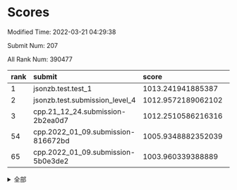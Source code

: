 # Scores

Modified Time: 2022-03-21 04:29:38

Submit Num: 207

All Rank Num: 390477

| rank |               submit               |       score        |       sigma        | pk_num |
| :--- | :--------------------------------- | :----------------- | :----------------- | :----- |
| 1    | jsonzb.test.test_1                 | 1013.241941885387  | 0.7986112633446785 | 7546   |
| 2    | jsonzb.test.submission_level_4     | 1012.9572189062102 | 0.7886346436121028 | 7544   |
| 3    | cpp.21_12_24.submission-2b2ea0d7   | 1012.2510586216316 | 0.749292997963224  | 7548   |
| 54   | cpp.2022_01_09.submission-816672bd | 1005.9348882352039 | 0.7255250353199704 | 7546   |
| 65   | cpp.2022_01_09.submission-5b0e3de2 | 1003.960339388889  | 0.7193661214272803 | 7544   |


<details>
<summary>全部</summary>

| rank |                 submit                 |       score        |       sigma        | pk_num |
| :--- | :------------------------------------- | :----------------- | :----------------- | :----- |
| 1    | jsonzb.test.test_1                     | 1013.241941885387  | 0.7986112633446785 | 7546   |
| 2    | jsonzb.test.submission_level_4         | 1012.9572189062102 | 0.7886346436121028 | 7544   |
| 3    | cpp.21_12_24.submission-2b2ea0d7       | 1012.2510586216316 | 0.749292997963224  | 7548   |
| 4    | gobigger.level_3.submission_level_3_0  | 1011.9229402617326 | 0.7617444923277643 | 7544   |
| 5    | gobigger.level_3.submission_level_3_15 | 1011.4643086961377 | 0.7915969848659148 | 7548   |
| 6    | gobigger.level_3.submission_level_3_2  | 1011.3186118166184 | 0.7533428450874385 | 7548   |
| 7    | gobigger.level_3.submission_level_3_36 | 1011.3164665373724 | 0.7541799049162667 | 7543   |
| 8    | gobigger.level_3.submission_level_3_7  | 1011.0982396752006 | 0.8076696023368297 | 7544   |
| 9    | gobigger.level_3.submission_level_3_3  | 1010.9918658516922 | 0.7779576834919928 | 7543   |
| 10   | gobigger.level_3.submission_level_3_29 | 1010.9397000880635 | 0.749106912990229  | 7546   |
| 11   | gobigger.level_3.submission_level_3_25 | 1010.9332656105171 | 0.7871363368380461 | 7546   |
| 12   | gobigger.level_3.submission_level_3_46 | 1010.9311413014624 | 0.7520438645875344 | 7548   |
| 13   | gobigger.level_3.submission_level_3_43 | 1010.807742615776  | 0.7522543875342448 | 7547   |
| 14   | gobigger.level_3.submission_level_3_26 | 1010.6969453820167 | 0.7648472508008749 | 7546   |
| 15   | gobigger.level_3.submission_level_3_10 | 1010.6481842356067 | 0.7576053265183713 | 7547   |
| 16   | gobigger.level_3.submission_level_3_45 | 1010.4270405026823 | 0.7826551799455606 | 7545   |
| 17   | gobigger.level_3.submission_level_3_6  | 1010.3563665714465 | 0.75128283125403   | 7540   |
| 18   | gobigger.level_3.submission_level_3_21 | 1010.3272347561035 | 0.7664213598493597 | 7549   |
| 19   | gobigger.level_3.submission_level_3_47 | 1010.2425448238341 | 0.7479812599920909 | 7545   |
| 20   | gobigger.level_3.submission_level_3_34 | 1010.1552320392335 | 0.7583636862151619 | 7544   |
| 21   | gobigger.level_3.submission_level_3_1  | 1010.137144646849  | 0.7409066275847617 | 7548   |
| 22   | gobigger.level_3.submission_level_3_40 | 1010.1337792422186 | 0.7442187711115107 | 7547   |
| 23   | gobigger.level_3.submission_level_3_4  | 1010.1045301424596 | 0.7638715202436951 | 7546   |
| 24   | gobigger.level_3.submission_level_3_49 | 1009.99632539809   | 0.7528641319794687 | 7547   |
| 25   | gobigger.level_3.submission_level_3_12 | 1009.9941454366937 | 0.7394939127111475 | 7548   |
| 26   | gobigger.level_3.submission_level_3_35 | 1009.9613008313129 | 0.7717172007684289 | 7544   |
| 27   | gobigger.level_3.submission_level_3_23 | 1009.9234777961128 | 0.748598164484096  | 7549   |
| 28   | gobigger.level_3.submission_level_3_39 | 1009.9189177154933 | 0.7455829591543593 | 7546   |
| 29   | gobigger.level_3.submission_level_3_28 | 1009.9060056368932 | 0.735371153271171  | 7546   |
| 30   | gobigger.level_3.submission_level_3_19 | 1009.8984812781769 | 0.7317797812969193 | 7548   |
| 31   | gobigger.level_3.submission_level_3_33 | 1009.8713185369762 | 0.7479877490960719 | 7546   |
| 32   | gobigger.level_3.submission_level_3_20 | 1009.8308320511377 | 0.7423711064831184 | 7549   |
| 33   | gobigger.level_3.submission_level_3_24 | 1009.8299143966142 | 0.7591996346590314 | 7546   |
| 34   | gobigger.level_3.submission_level_3_5  | 1009.8160529478222 | 0.7639570979142221 | 7548   |
| 35   | gobigger.level_3.submission_level_3_22 | 1009.8018878074304 | 0.7519105209097376 | 7549   |
| 36   | gobigger.level_3.submission_level_3_44 | 1009.772623802198  | 0.7607964006677127 | 7542   |
| 37   | gobigger.level_3.submission_level_3_11 | 1009.7399694504555 | 0.7730389325242493 | 7545   |
| 38   | gobigger.level_3.submission_level_3_9  | 1009.6213118732098 | 0.7580608903863619 | 7546   |
| 39   | gobigger.level_3.submission_level_3_31 | 1009.6001952040249 | 0.7635726054627407 | 7541   |
| 40   | gobigger.level_3.submission_level_3_14 | 1009.5898829080876 | 0.742912635386123  | 7544   |
| 41   | gobigger.level_3.submission_level_3_37 | 1009.5435933918709 | 0.7724587938291869 | 7548   |
| 42   | gobigger.level_3.submission_level_3_41 | 1009.5248597510748 | 0.7529943817960808 | 7543   |
| 43   | gobigger.level_3.submission_level_3_16 | 1009.4495272302645 | 0.7584708744396513 | 7540   |
| 44   | gobigger.level_3.submission_level_3_18 | 1009.3920028100854 | 0.7613587789666743 | 7547   |
| 45   | gobigger.level_3.submission_level_3_8  | 1009.3715728772889 | 0.7587907051919357 | 7551   |
| 46   | gobigger.level_3.submission_level_3_48 | 1009.3334055849748 | 0.7429074856383551 | 7541   |
| 47   | gobigger.level_3.submission_level_3_42 | 1009.283714131983  | 0.758425744891287  | 7545   |
| 48   | gobigger.level_3.submission_level_3_38 | 1009.2784300495198 | 0.7621875876962513 | 7547   |
| 49   | gobigger.level_3.submission_level_3_17 | 1009.2076627855072 | 0.7318133334245371 | 7546   |
| 50   | gobigger.level_3.submission_level_3_27 | 1009.1944107377346 | 0.7340640380985763 | 7546   |
| 51   | gobigger.level_3.submission_level_3_13 | 1009.1774398294716 | 0.7455281411782    | 7547   |
| 52   | gobigger.level_3.submission_level_3_32 | 1008.2769880490843 | 0.7401027887856311 | 7546   |
| 53   | gobigger.level_3.submission_level_3_30 | 1008.1707097878874 | 0.7616686061694737 | 7545   |
| 54   | cpp.2022_01_09.submission-816672bd     | 1005.9348882352039 | 0.7255250353199704 | 7546   |
| 55   | gobigger.level_1.submission_level_1_8  | 1004.8858209229772 | 0.7139360699762609 | 7548   |
| 56   | gobigger.level_1.submission_level_1_13 | 1004.7758049960199 | 0.7263200795260415 | 7542   |
| 57   | gobigger.level_1.submission_level_1_46 | 1004.4824606189866 | 0.7202190176225546 | 7543   |
| 58   | gobigger.level_1.submission_level_1_1  | 1004.3844999641703 | 0.718368049324196  | 7552   |
| 59   | gobigger.level_1.submission_level_1_45 | 1004.3250872034254 | 0.7219923528998358 | 7547   |
| 60   | gobigger.level_1.submission_level_1_23 | 1004.3007216013898 | 0.7230682681673563 | 7544   |
| 61   | gobigger.level_1.submission_level_1_27 | 1004.1649983163328 | 0.6964050508839608 | 7549   |
| 62   | gobigger.level_1.submission_level_1_19 | 1004.1608036635737 | 0.7126469473890119 | 7548   |
| 63   | gobigger.level_1.submission_level_1_5  | 1004.1095751019568 | 0.7150294512246308 | 7554   |
| 64   | gobigger.level_1.submission_level_1_37 | 1004.0007313398278 | 0.7327718451756731 | 7547   |
| 65   | cpp.2022_01_09.submission-5b0e3de2     | 1003.960339388889  | 0.7193661214272803 | 7544   |
| 66   | gobigger.level_1.submission_level_1_21 | 1003.9593305491618 | 0.725555294181149  | 7544   |
| 67   | gobigger.level_1.submission_level_1_20 | 1003.8514132228654 | 0.7092899375583127 | 7545   |
| 68   | gobigger.level_1.submission_level_1_40 | 1003.815278799386  | 0.730437330186853  | 7546   |
| 69   | gobigger.level_1.submission_level_1_35 | 1003.7404746877341 | 0.7213318913659366 | 7545   |
| 70   | gobigger.level_1.submission_level_1_3  | 1003.6983924520657 | 0.7184322500721262 | 7541   |
| 71   | gobigger.level_1.submission_level_1_2  | 1003.6725703339634 | 0.7127651705200693 | 7545   |
| 72   | gobigger.level_1.submission_level_1_0  | 1003.6546047934252 | 0.7204801934148514 | 7536   |
| 73   | gobigger.level_1.submission_level_1_41 | 1003.6133870264883 | 0.7318501871650696 | 7545   |
| 74   | gobigger.level_1.submission_level_1_49 | 1003.601911611462  | 0.6966245681897304 | 7545   |
| 75   | gobigger.level_1.submission_level_1_11 | 1003.5222124189521 | 0.716214585314997  | 7548   |
| 76   | gobigger.level_1.submission_level_1_25 | 1003.4775207683313 | 0.722508411394257  | 7550   |
| 77   | gobigger.level_1.submission_level_1_4  | 1003.3783080711434 | 0.7166387208304017 | 7547   |
| 78   | gobigger.level_1.submission_level_1_33 | 1003.2926313048791 | 0.7161775282284678 | 7548   |
| 79   | gobigger.level_1.submission_level_1_18 | 1003.228013056092  | 0.7219405606413107 | 7536   |
| 80   | gobigger.level_1.submission_level_1_15 | 1003.2214643224042 | 0.7147098126916918 | 7546   |
| 81   | gobigger.level_1.submission_level_1_30 | 1003.1977550245599 | 0.7144347347717502 | 7549   |
| 82   | gobigger.level_1.submission_level_1_48 | 1003.1543804788689 | 0.7083506329662839 | 7544   |
| 83   | gobigger.level_1.submission_level_1_26 | 1003.1452137371965 | 0.7134958890100874 | 7548   |
| 84   | gobigger.level_1.submission_level_1_36 | 1003.1329419661647 | 0.7136438778854167 | 7544   |
| 85   | gobigger.level_1.submission_level_1_44 | 1003.1195261058962 | 0.7182469556100788 | 7545   |
| 86   | gobigger.level_1.submission_level_1_32 | 1003.0175112241147 | 0.7101393031947901 | 7541   |
| 87   | gobigger.level_1.submission_level_1_28 | 1003.0158368756772 | 0.7239804837349344 | 7546   |
| 88   | gobigger.level_1.submission_level_1_42 | 1003.0151328906188 | 0.7144650865746178 | 7547   |
| 89   | gobigger.level_1.submission_level_1_22 | 1002.9877904334503 | 0.7126227233804879 | 7549   |
| 90   | gobigger.level_1.submission_level_1_14 | 1002.894157118541  | 0.7203051434793213 | 7552   |
| 91   | gobigger.level_1.submission_level_1_17 | 1002.8604988659881 | 0.7250703414002845 | 7546   |
| 92   | gobigger.level_1.submission_level_1_47 | 1002.852013774956  | 0.7092024755150262 | 7546   |
| 93   | gobigger.level_1.submission_level_1_29 | 1002.8483960797196 | 0.7228713162133149 | 7551   |
| 94   | gobigger.level_1.submission_level_1_31 | 1002.706723041831  | 0.707926313725982  | 7546   |
| 95   | gobigger.level_1.submission_level_1_7  | 1002.629804393187  | 0.7108986621991091 | 7545   |
| 96   | gobigger.level_1.submission_level_1_38 | 1002.6160085839855 | 0.7253639430342274 | 7541   |
| 97   | gobigger.level_1.submission_level_1_10 | 1002.6149099735825 | 0.7125584258374749 | 7548   |
| 98   | gobigger.level_1.submission_level_1_16 | 1002.6142121498608 | 0.7072576157921412 | 7541   |
| 99   | gobigger.level_1.submission_level_1_12 | 1002.6140138356056 | 0.712314553733189  | 7548   |
| 100  | gobigger.level_1.submission_level_1_24 | 1002.5560713082752 | 0.7239448257197565 | 7551   |
| 101  | gobigger.level_1.submission_level_1_9  | 1002.5483653297701 | 0.7135315167132845 | 7548   |
| 102  | gobigger.level_1.submission_level_1_34 | 1002.4261875270728 | 0.7066207235655569 | 7544   |
| 103  | gobigger.level_1.submission_level_1_43 | 1002.3781769583237 | 0.709956906437078  | 7540   |
| 104  | gobigger.level_1.submission_level_1_6  | 1002.1634279688915 | 0.7196716870913888 | 7550   |
| 105  | gobigger.level_1.submission_level_1_39 | 1001.6211797083815 | 0.7041634344760136 | 7547   |
| 106  | gobigger.random.submission_random_1    | 997.7022013636785  | 0.7098955760245259 | 7546   |
| 107  | gobigger.random.submission_random_19   | 997.6116071039488  | 0.7030357854604792 | 7548   |
| 108  | gobigger.random.submission_random_3    | 996.8244245896686  | 0.7067057765077576 | 7543   |
| 109  | gobigger.random.submission_random_34   | 996.8209634570326  | 0.7131236447520561 | 7544   |
| 110  | gobigger.random.submission_random_47   | 996.8206152359021  | 0.7117821360096224 | 7543   |
| 111  | gobigger.random.submission_random_49   | 996.7580014824391  | 0.7054765449816903 | 7543   |
| 112  | gobigger.random.submission_random_22   | 996.6827003073665  | 0.7085795980324143 | 7548   |
| 113  | gobigger.random.submission_random_38   | 996.6366440695807  | 0.6983167203398194 | 7544   |
| 114  | gobigger.random.submission_random_45   | 996.5504453849969  | 0.7156606261506687 | 7538   |
| 115  | gobigger.random.submission_random_30   | 996.5104103301543  | 0.7033522393319046 | 7546   |
| 116  | gobigger.random.submission_random_18   | 996.4887008055666  | 0.7310630544157288 | 7544   |
| 117  | gobigger.random.submission_random_2    | 996.4855742898085  | 0.7140452787500975 | 7546   |
| 118  | gobigger.random.submission_random_14   | 996.4313024816804  | 0.7172457112842263 | 7545   |
| 119  | gobigger.random.submission_random_48   | 996.3941783721261  | 0.7094545561842033 | 7547   |
| 120  | gobigger.random.submission_random_36   | 996.3495987430925  | 0.7110443948104889 | 7542   |
| 121  | gobigger.random.submission_random_7    | 996.2704163709348  | 0.7169417522605592 | 7548   |
| 122  | gobigger.random.submission_random_21   | 996.2555528717377  | 0.7129411510100175 | 7546   |
| 123  | gobigger.random.submission_random_13   | 996.1709374478643  | 0.6959792582954443 | 7540   |
| 124  | gobigger.random.submission_random_16   | 996.1588115229886  | 0.7000202855643992 | 7548   |
| 125  | gobigger.random.submission_random_37   | 996.1566868264869  | 0.7046078418294647 | 7544   |
| 126  | gobigger.random.submission_random_33   | 996.1325885372523  | 0.710653756328123  | 7543   |
| 127  | gobigger.random.submission_random_44   | 995.8509153402321  | 0.6986338714129345 | 7544   |
| 128  | gobigger.random.submission_random_24   | 995.8428863186683  | 0.7121110174574949 | 7550   |
| 129  | gobigger.random.submission_random_17   | 995.8246800171312  | 0.6975754063427023 | 7551   |
| 130  | gobigger.random.submission_random_42   | 995.8080155960466  | 0.7174381372293375 | 7546   |
| 131  | gobigger.random.submission_random_12   | 995.8052578579614  | 0.7154798432542344 | 7543   |
| 132  | gobigger.random.submission_random_15   | 995.7970154642135  | 0.7191069427684581 | 7546   |
| 133  | gobigger.random.submission_random_9    | 995.7919671826675  | 0.7128977350500405 | 7543   |
| 134  | gobigger.random.submission_random_28   | 995.7720816908585  | 0.7163970362062629 | 7545   |
| 135  | gobigger.random.submission_random_25   | 995.7530588039886  | 0.7071561775886399 | 7550   |
| 136  | gobigger.random.submission_random_26   | 995.7509308039267  | 0.7056962323892729 | 7548   |
| 137  | gobigger.random.submission_random_46   | 995.7395790600298  | 0.7065079371399342 | 7550   |
| 138  | gobigger.random.submission_random_41   | 995.7209539637029  | 0.7031450192603969 | 7540   |
| 139  | gobigger.random.submission_random_8    | 995.7153698145582  | 0.7258765856105968 | 7538   |
| 140  | gobigger.random.submission_random_31   | 995.6656673033754  | 0.7088736689699231 | 7547   |
| 141  | gobigger.random.submission_random_43   | 995.6165129791112  | 0.7103379604464677 | 7546   |
| 142  | gobigger.random.submission_random_6    | 995.5540382099307  | 0.7070842216844219 | 7545   |
| 143  | gobigger.random.submission_random_20   | 995.5531707300152  | 0.7054473552762706 | 7542   |
| 144  | gobigger.random.submission_random_39   | 995.4814798715266  | 0.7111347565946197 | 7543   |
| 145  | gobigger.random.submission_random_23   | 995.4734215549609  | 0.7304998670628687 | 7546   |
| 146  | gobigger.random.submission_random_27   | 995.4094948303114  | 0.6996612304237226 | 7548   |
| 147  | gobigger.random.submission_random_10   | 995.3291496688371  | 0.7035154568253508 | 7549   |
| 148  | gobigger.random.submission_random_5    | 995.2990548895835  | 0.7160581210698871 | 7538   |
| 149  | gobigger.random.submission_random_0    | 995.2914490462292  | 0.7234578741887245 | 7546   |
| 150  | gobigger.random.submission_random_4    | 995.2302098251853  | 0.7208278455284107 | 7545   |
| 151  | gobigger.random.submission_random_35   | 995.2224814542957  | 0.7148167008460375 | 7546   |
| 152  | gobigger.random.submission_random_32   | 995.1678384507073  | 0.7118591043061777 | 7548   |
| 153  | gobigger.random.submission_random_11   | 994.9867233505958  | 0.7145578554033593 | 7549   |
| 154  | gobigger.random.submission_random_40   | 994.8788534954715  | 0.7064662708529627 | 7543   |
| 155  | gobigger.random.submission_random_29   | 994.4634196798976  | 0.7343647773527503 | 7545   |
| 156  | gobigger.level_2.submission_level_2_44 | 994.1090959228897  | 0.7406949701437179 | 7549   |
| 157  | gobigger.level_2.submission_level_2_5  | 993.8587254613516  | 0.7284698050130629 | 7546   |
| 158  | gobigger.level_2.submission_level_2_10 | 993.5164051066445  | 0.743117013841786  | 7548   |
| 159  | gobigger.level_2.submission_level_2_28 | 993.4231312035315  | 0.7336114617807005 | 7546   |
| 160  | gobigger.level_2.submission_level_2_30 | 993.3784128921334  | 0.7204400880726904 | 7543   |
| 161  | gobigger.level_2.submission_level_2_32 | 993.3147817621548  | 0.7206557530746868 | 7547   |
| 162  | gobigger.level_2.submission_level_2_1  | 993.3020176459631  | 0.7292430342915214 | 7547   |
| 163  | gobigger.level_2.submission_level_2_14 | 993.0661041613805  | 0.7480881882177013 | 7546   |
| 164  | gobigger.level_2.submission_level_2_24 | 992.7830773078745  | 0.7286605538339097 | 7544   |
| 165  | gobigger.level_2.submission_level_2_37 | 992.7349762557354  | 0.732062828878669  | 7544   |
| 166  | gobigger.level_2.submission_level_2_17 | 992.6160337572734  | 0.7433397411495828 | 7547   |
| 167  | gobigger.level_2.submission_level_2_0  | 992.4777089380048  | 0.7364234962486865 | 7542   |
| 168  | gobigger.level_2.submission_level_2_27 | 992.4651697659366  | 0.7448586442051242 | 7545   |
| 169  | gobigger.level_2.submission_level_2_13 | 992.4556072193791  | 0.7450867988690306 | 7546   |
| 170  | gobigger.level_2.submission_level_2_35 | 992.3690437806587  | 0.7518851355220774 | 7546   |
| 171  | gobigger.level_2.submission_level_2_22 | 992.3483046255711  | 0.7321414589273955 | 7544   |
| 172  | gobigger.level_2.submission_level_2_38 | 992.2856892089633  | 0.7292910268707241 | 7548   |
| 173  | gobigger.level_2.submission_level_2_7  | 992.2781270665727  | 0.7309224920626243 | 7547   |
| 174  | gobigger.level_2.submission_level_2_29 | 992.2012926009696  | 0.7431423747628494 | 7545   |
| 175  | gobigger.level_2.submission_level_2_18 | 992.1838045920092  | 0.7411710662768152 | 7543   |
| 176  | gobigger.level_2.submission_level_2_39 | 992.1828881595115  | 0.7429781112771006 | 7544   |
| 177  | gobigger.level_2.submission_level_2_19 | 992.1648336478688  | 0.7487536131003757 | 7544   |
| 178  | gobigger.level_2.submission_level_2_21 | 992.144476575909   | 0.7514947654753112 | 7543   |
| 179  | gobigger.level_2.submission_level_2_2  | 992.1345210078406  | 0.752014429977509  | 7549   |
| 180  | gobigger.level_2.submission_level_2_20 | 992.1036513008876  | 0.734698293840632  | 7541   |
| 181  | gobigger.level_2.submission_level_2_34 | 992.0852409229484  | 0.7504924305515875 | 7546   |
| 182  | gobigger.level_2.submission_level_2_40 | 992.0733149431019  | 0.7307773620963436 | 7546   |
| 183  | gobigger.level_2.submission_level_2_47 | 992.054660056061   | 0.7381154775683283 | 7541   |
| 184  | gobigger.level_2.submission_level_2_45 | 992.0255589047299  | 0.7363858968998562 | 7548   |
| 185  | gobigger.level_2.submission_level_2_46 | 991.9206641619209  | 0.7535365061434747 | 7547   |
| 186  | gobigger.level_2.submission_level_2_3  | 991.8298985828553  | 0.7393485755389714 | 7545   |
| 187  | gobigger.level_2.submission_level_2_6  | 991.7284694932415  | 0.7414297834927513 | 7542   |
| 188  | gobigger.level_2.submission_level_2_42 | 991.7067650219338  | 0.7536257539289803 | 7547   |
| 189  | gobigger.level_2.submission_level_2_31 | 991.699209433856   | 0.76537697310643   | 7545   |
| 190  | gobigger.level_2.submission_level_2_49 | 991.6959218378395  | 0.7463093698425193 | 7547   |
| 191  | gobigger.level_2.submission_level_2_26 | 991.6481103338056  | 0.7321078978638808 | 7541   |
| 192  | gobigger.level_2.submission_level_2_16 | 991.6463745022204  | 0.7399288267424766 | 7543   |
| 193  | gobigger.level_2.submission_level_2_48 | 991.5489493677761  | 0.7456108234638975 | 7544   |
| 194  | gobigger.level_2.submission_level_2_33 | 991.4791195662725  | 0.7545397139610851 | 7545   |
| 195  | gobigger.level_2.submission_level_2_23 | 991.4215366517045  | 0.7627467293422405 | 7541   |
| 196  | gobigger.level_2.submission_level_2_15 | 991.3017322927365  | 0.7523549066032145 | 7543   |
| 197  | gobigger.level_2.submission_level_2_25 | 991.2552821647052  | 0.763602230943995  | 7544   |
| 198  | gobigger.level_2.submission_level_2_43 | 991.209369163861   | 0.7506540778472041 | 7545   |
| 199  | gobigger.level_2.submission_level_2_4  | 991.1942362911778  | 0.7625730300789964 | 7547   |
| 200  | gobigger.level_2.submission_level_2_11 | 991.1785618602883  | 0.7587248220546541 | 7545   |
| 201  | gobigger.level_2.submission_level_2_8  | 991.0072400796068  | 0.7538838401068647 | 7548   |
| 202  | gobigger.level_2.submission_level_2_36 | 990.9051331180128  | 0.7532164697848093 | 7544   |
| 203  | gobigger.level_2.submission_level_2_9  | 990.7916450712977  | 0.7639987539285549 | 7544   |
| 204  | gobigger.level_2.submission_level_2_41 | 990.6529462693414  | 0.7740410188375714 | 7543   |
| 205  | gobigger.level_2.submission_level_2_12 | 990.4265946492465  | 0.7603346377570235 | 7544   |
| 206  | gobigger.none.submission_none_1        | 974.8777087933782  | 1.6910119989452561 | 7545   |
| 207  | gobigger.none.submission_none_0        | 974.824304865614   | 1.492153035462349  | 7545   |

</details>